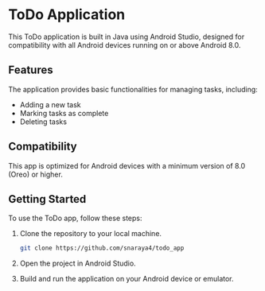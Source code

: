 # ToDo Application

This ToDo application is built in Java using Android Studio, designed for compatibility with all Android devices running on or above Android 8.0.

## Features

The application provides basic functionalities for managing tasks, including:

- Adding a new task
- Marking tasks as complete
- Deleting tasks

## Compatibility

This app is optimized for Android devices with a minimum version of 8.0 (Oreo) or higher.

## Getting Started

To use the ToDo app, follow these steps:

1. Clone the repository to your local machine.
   ```bash
   git clone https://github.com/snaraya4/todo_app
   ```

2. Open the project in Android Studio.

3. Build and run the application on your Android device or emulator.


